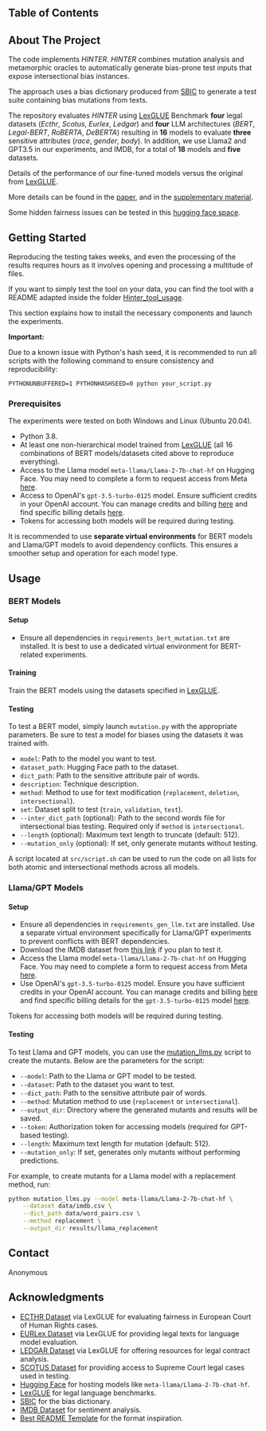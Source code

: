 ## Table of Contents

## About The Project

The code implements *HINTER*. *HINTER* combines mutation analysis and metamorphic oracles to automatically generate bias-prone test inputs that expose intersectional bias instances.

The approach uses a bias dictionary produced from [SBIC](https://paperswithcode.com/dataset/sbic) to generate a test suite containing bias mutations from texts.

The repository evaluates *HINTER* using [LexGLUE](https://github.com/coastalcph/lex-glue) Benchmark **four** legal datasets (*Ecthr*, *Scotus*, *Eurlex*, *Ledgar*) and **four** LLM architectures (*BERT*, *Legal-BERT*, *RoBERTA*, *DeBERTA*) resulting in **16** models to evaluate **three** sensitive attributes (*race*, *gender*, *body*). In addition, we use Llama2 and GPT3.5 in our experiments, and IMDB, for a total of **18** models and **five** datasets.

Details of the performance of our fine-tuned models versus the original from [LexGLUE](https://github.com/coastalcph/lex-glue).

More details can be found in the [paper](7817HINTERExposingHidden.pdf), and in the [supplementary material](supplementary_material.pdf).

Some hidden fairness issues can be tested in this [hugging face space](https://huggingface.co/spaces/Anonymous1925/Hinter).

## Getting Started

Reproducing the testing takes weeks, and even the processing of the results requires hours as it involves opening and processing a multitude of files.

If you want to simply test the tool on your data, you can find the tool with a README adapted inside the folder [Hinter_tool_usage](./Hinter_tool_usage).

This section explains how to install the necessary components and launch the experiments. 

**Important:**

Due to a known issue with Python's hash seed, it is recommended to run all scripts with the following command to ensure consistency and reproducibility:

```
PYTHONUNBUFFERED=1 PYTHONHASHSEED=0 python your_script.py
```

### Prerequisites

The experiments were tested on both Windows and Linux (Ubuntu 20.04).

- Python 3.8.
- At least one non-hierarchical model trained from [LexGLUE](https://github.com/coastalcph/lex-glue) (all 16 combinations of BERT models/datasets cited above to reproduce everything).
- Access to the Llama model `meta-llama/Llama-2-7b-chat-hf` on Hugging Face. You may need to complete a form to request access from Meta [here](https://huggingface.co/meta-llama/Llama-2-7b-chat-hf).
- Access to OpenAI's `gpt-3.5-turbo-0125` model. Ensure sufficient credits in your OpenAI account. You can manage credits and billing [here](https://platform.openai.com/settings/organization/billing/overview) and find specific billing details [here](https://platform.openai.com/docs/models/gpt-3-5#gpt-3-5-turbo).
- Tokens for accessing both models will be required during testing.

It is recommended to use **separate virtual environments** for BERT models and Llama/GPT models to avoid dependency conflicts. This ensures a smoother setup and operation for each model type.

## Usage

### BERT Models

#### Setup

- Ensure all dependencies in `requirements_bert_mutation.txt` are installed. It is best to use a dedicated virtual environment for BERT-related experiments.

#### Training

Train the BERT models using the datasets specified in [LexGLUE](https://github.com/coastalcph/lex-glue).

#### Testing

To test a BERT model, simply launch `mutation.py` with the appropriate parameters. Be sure to test a model for biases using the datasets it was trained with.

- `model`: Path to the model you want to test.
- `dataset_path`: Hugging Face path to the dataset.
- `dict_path`: Path to the sensitive attribute pair of words.
- `description`: Technique description.
- `method`: Method to use for text modification (`replacement`, `deletion`, `intersectional`).
- `set`: Dataset split to test (`train`, `validation`, `test`).
- `--inter_dict_path` (optional): Path to the second words file for intersectional bias testing. Required only if `method` is `intersectional`.
- `--length` (optional): Maximum text length to truncate (default: 512).
- `--mutation_only` (optional): If set, only generate mutants without testing.

A script located at `src/script.sh` can be used to run the code on all lists for both atomic and intersectional methods across all models.



### Llama/GPT Models

#### Setup

- Ensure all dependencies in `requirements_gen_llm.txt` are installed. Use a separate virtual environment specifically for Llama/GPT experiments to prevent conflicts with BERT dependencies.
- Download the IMDB dataset from [this link](https://www.kaggle.com/datasets/lakshmi25npathi/imdb-dataset-of-50k-movie-reviews) if you plan to test it.
- Access the Llama model `meta-llama/Llama-2-7b-chat-hf` on Hugging Face. You may need to complete a form to request access from Meta [here](https://huggingface.co/meta-llama/Llama-2-7b-chat-hf).
- Use OpenAI's `gpt-3.5-turbo-0125` model. Ensure you have sufficient credits in your OpenAI account. You can manage credits and billing [here](https://platform.openai.com/settings/organization/billing/overview) and find specific billing details for the `gpt-3.5-turbo-0125` model [here](https://platform.openai.com/docs/models/gpt-3-5#gpt-3-5-turbo).

Tokens for accessing both models will be required during testing.

#### Testing

To test Llama and GPT models, you can use the [mutation_llms.py](./src/mutation_llms.py) script to create the mutants. Below are the parameters for the script:

- `--model`: Path to the Llama or GPT model to be tested.
- `--dataset`: Path to the dataset you want to test.
- `--dict_path`: Path to the sensitive attribute pair of words.
- `--method`: Mutation method to use (`replacement` or `intersectional`).
- `--output_dir`: Directory where the generated mutants and results will be saved.
- `--token`: Authorization token for accessing models (required for GPT-based testing).
- `--length`: Maximum text length for mutation (default: 512).
- `--mutation_only`: If set, generates only mutants without performing predictions.

For example, to create mutants for a Llama model with a replacement method, run:

```bash
python mutation_llms.py --model meta-llama/Llama-2-7b-chat-hf \
    --dataset data/imdb.csv \
    --dict_path data/word_pairs.csv \
    --method replacement \
    --output_dir results/llama_replacement
```

## Contact

Anonymous

## Acknowledgments

- [ECTHR Dataset](https://github.com/coastalcph/lex-glue#ecthr-a) via LexGLUE for evaluating fairness in European Court of Human Rights cases.
- [EURLex Dataset](https://github.com/coastalcph/lex-glue#eurlex) via LexGLUE for providing legal texts for language model evaluation.
- [LEDGAR Dataset](https://github.com/coastalcph/lex-glue#ledgar) via LexGLUE for offering resources for legal contract analysis.
- [SCOTUS Dataset](https://case.law/) for providing access to Supreme Court legal cases used in testing.
- [Hugging Face](https://huggingface.co) for hosting models like `meta-llama/Llama-2-7b-chat-hf`.
- [LexGLUE](https://github.com/coastalcph/lex-glue) for legal language benchmarks.
- [SBIC](https://paperswithcode.com/dataset/sbic) for the bias dictionary.
- [IMDB Dataset](https://www.kaggle.com/datasets/lakshmi25npathi/imdb-dataset-of-50k-movie-reviews) for sentiment analysis.
- [Best README Template](https://github.com/othneildrew/Best-README-Template/tree/master) for the format inspiration.

